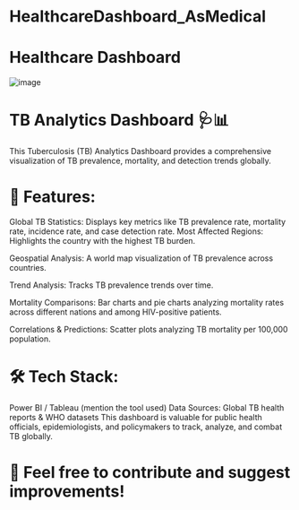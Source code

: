 # HealthcareDashboard_AsMedical
# Healthcare Dashboard
![image](https://github.com/user-attachments/assets/7ada08a5-c76c-4f6a-9951-9d07e8ddf611)

# TB Analytics Dashboard 🩺📊
This Tuberculosis (TB) Analytics Dashboard provides a comprehensive visualization of TB prevalence, mortality, and detection trends globally.

# 📌 Features:
Global TB Statistics: Displays key metrics like TB prevalence rate, mortality rate, incidence rate, and case detection rate.
Most Affected Regions: Highlights the country with the highest TB burden.

Geospatial Analysis: A world map visualization of TB prevalence across countries.

Trend Analysis: Tracks TB prevalence trends over time.

Mortality Comparisons: Bar charts and pie charts analyzing mortality rates across different nations and among HIV-positive patients.

Correlations & Predictions: Scatter plots analyzing TB mortality per 100,000 population.

# 🛠️ Tech Stack:
Power BI / Tableau (mention the tool used)
Data Sources: Global TB health reports & WHO datasets
This dashboard is valuable for public health officials, epidemiologists, and policymakers to track, analyze, and combat TB globally.

# 🚀 Feel free to contribute and suggest improvements!
